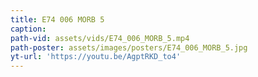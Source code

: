 ```yaml
---
title: E74 006 MORB 5
caption:
path-vid: assets/vids/E74_006_MORB_5.mp4
path-poster: assets/images/posters/E74_006_MORB_5.jpg
yt-url: 'https://youtu.be/AgptRKD_to4'
---
```

